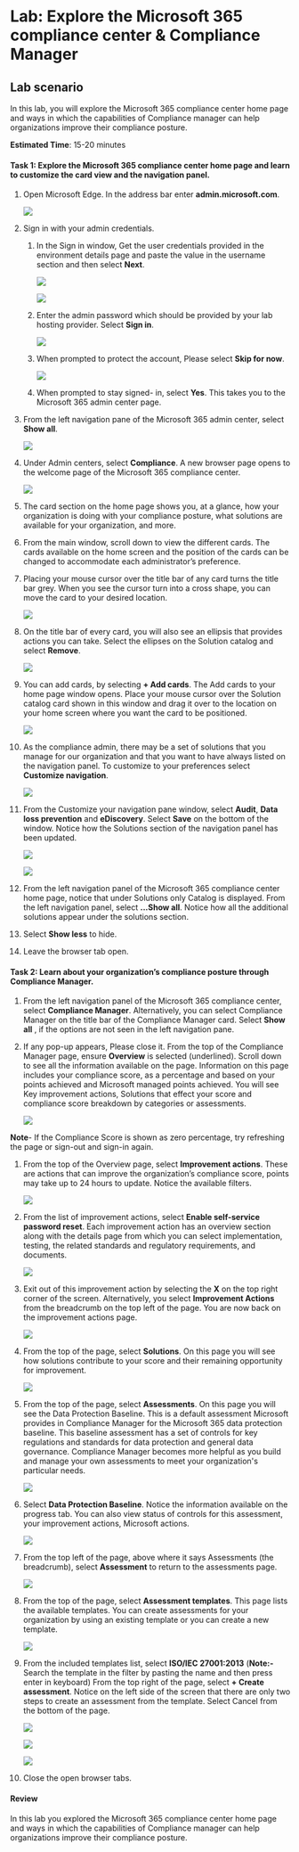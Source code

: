 # Lab: Explore the Microsoft 365 compliance center & Compliance Manager

## Lab scenario
In this lab, you will explore the Microsoft 365 compliance center home page and ways in which the capabilities of Compliance manager can help organizations improve their compliance posture.


**Estimated Time**: 15-20 minutes

#### Task 1: Explore the Microsoft 365 compliance center home page and learn to customize the card view and the navigation panel.

1.	Open Microsoft Edge. In the address bar enter **admin.microsoft.com**.

      ![](../Images/module4/lab12/main-1.png)

1. Sign in with your admin credentials.
    1. In the Sign in window, Get the user credentials provided in the environment details page and paste the value in the username section and then select **Next**.
     
        ![](../Images/98.png)
     
        ![](../Images/module4/lab12/main-2.png)
    
    1. Enter the admin password which should be provided by your lab hosting provider. Select **Sign in**.
    
        ![](../Images/module4/lab12/main-3.png)
     
    1. When prompted to protect the account, Please select **Skip for now**.

        ![](../Images/module4/lab12/main-4.png)
     
    1. When prompted to stay signed- in, select **Yes**. This takes you to the Microsoft 365 admin center page.

1. From the left navigation pane of the Microsoft 365 admin center, select **Show all**.

     ![](../Images/module4/lab12/1-1.png)

1. Under Admin centers, select **Compliance**.  A new browser page opens to the welcome page of the Microsoft 365 compliance center.

     ![](../Images/module4/lab12/1.png)
     
1. The card section on the home page shows you, at a glance, how your organization is doing with your compliance posture, what solutions are available for your organization, and more.
1. From the main window, scroll down to view the different cards. The cards available on the home screen and the position of the cards can be changed to accommodate each administrator’s preference.  
1. Placing your mouse cursor over the title bar of any card turns the title bar grey.  When you see the cursor turn into a cross shape, you can move the card to your desired location.

     ![](../Images/module4/lab12/2-1.png)
     
1. On the title bar of every card, you will also see an ellipsis that provides actions you can take.  Select the ellipses on the Solution catalog and select **Remove**.
    
     ![](../Images/module4/lab12/2.png)
     
1. You can add cards, by selecting **+ Add cards**.  The Add cards to your home page window opens.  Place your mouse cursor over the Solution catalog card shown in this window and drag it over to the location on your home screen where you want the card to be positioned.

     ![](../Images/module4/lab12/3.png)
     
1. As the compliance admin, there may be a set of solutions that you manage for our organization and that you want to have always listed on the navigation panel.  To customize to your preferences select **Customize navigation**. 

     ![](../Images/module4/lab12/4.png)
     
1. From the Customize your navigation pane window, select **Audit**, **Data loss prevention** and **eDiscovery**.  Select **Save** on the bottom of the window.  Notice how the Solutions section of the navigation panel has been updated.

     ![](../Images/module4/lab12/4-1.png)
     
     ![](../Images/module4/lab12/4-2.png)
     
1. From the left navigation panel of the Microsoft 365 compliance center home page, notice that under Solutions only Catalog is displayed.  From the left navigation panel, select **...Show all**.  Notice how all the additional solutions appear under the solutions section.  

1. Select **Show less** to hide.
     
1. Leave the browser tab open.

#### Task 2: Learn about your organization’s compliance posture through Compliance Manager.

1. From the left navigation panel of the Microsoft 365 compliance center, select **Compliance Manager**.  Alternatively, you can select Compliance Manager on the title bar of the Compliance Manager card. Select **Show all** , if the options are not seen in the left navigation pane. 

1. If any pop-up appears, Please close it. From the top of the Compliance Manager page, ensure **Overview** is selected (underlined). Scroll down to see all the information available on the page.  Information on this page includes your compliance score, as a percentage and based on your points achieved and Microsoft managed points achieved.   You will see Key improvement actions, Solutions that effect your score and compliance score breakdown by categories or assessments.

     ![](../Images/module4/lab12/5.png)


**Note**- If the Compliance Score is shown as zero percentage, try refreshing the page or sign-out and sign-in again.

1. From the top of the Overview page, select **Improvement actions**.  These are actions that can improve the organization’s compliance score, points may take up to 24 hours to update.  Notice the available filters.

     ![](../Images/module4/lab12/6-1.png)

1. From the list of improvement actions, select **Enable self-service password reset**.  Each improvement action has an overview section along with the details page from which you can select implementation, testing, the related standards and regulatory requirements, and documents.

     ![](../Images/module4/lab12/6-2.png)

1. Exit out of this improvement action by selecting the **X** on the top right corner of the screen.  Alternatively, you select **Improvement Actions** from the breadcrumb on the top left of the page.  You are now back on the improvement actions page.

     ![](../Images/module4/lab12/6.png)

1. From the top of the page, select **Solutions**. On this page you will see how solutions contribute to your score and their remaining opportunity for improvement.

     ![](../Images/module4/lab12/6-3.png)

1. From the top of the page, select **Assessments**. On this page you will see the Data Protection Baseline.  This is a default assessment Microsoft provides in Compliance Manager for the Microsoft 365 data protection baseline.  This baseline assessment has a set of controls for key regulations and standards for data protection and general data governance. Compliance Manager becomes more helpful as you build and manage your own assessments to meet your organization's particular needs.

     ![](../Images/module4/lab12/new1.png)

1. Select **Data Protection Baseline**.  Notice the information available on the progress tab.  You can also view status of controls for this assessment, your improvement actions, Microsoft actions.

     ![](../Images/module4/lab12/new2.png)

1. From the top left of the page, above where it says Assessments (the breadcrumb), select **Assessment** to return to the assessments page.  

     ![](../Images/module4/lab12/new3.png)

1. From the top of the page, select **Assessment templates**.  This page lists the available templates. You can create assessments for your organization by using an existing template or you can create a new template.

     ![](../Images/module4/lab12/new4.png)
 
1. From the included templates list, select **ISO/IEC 27001:2013** (**Note:-** Search the template in the filter by pasting the name and then press enter in keyboard) From the top right of the page, select **+ Create assessment**.  Notice on the left side of the screen that there are only two steps to create an assessment from the template.  Select Cancel from the bottom of the page.

     ![](../Images/module4/lab12/new5.png)
     
     ![](../Images/module4/lab12/new6.png)
     
     ![](../Images/module4/lab12/new7.png)

1. Close the open browser tabs.


#### Review
In this lab you explored the Microsoft 365 compliance center home page and ways in which the capabilities of Compliance manager can help organizations improve their compliance posture.
